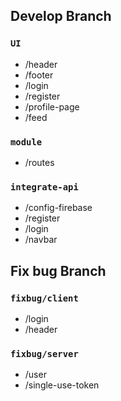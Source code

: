 ## Develop Branch

### `UI`
- /header
- /footer
- /login
- /register
- /profile-page
- /feed

### `module`
- /routes

### `integrate-api`
- /config-firebase
- /register
- /login
- /navbar

## Fix bug Branch

### `fixbug/client`
- /login
- /header

### `fixbug/server`
- /user
- /single-use-token
